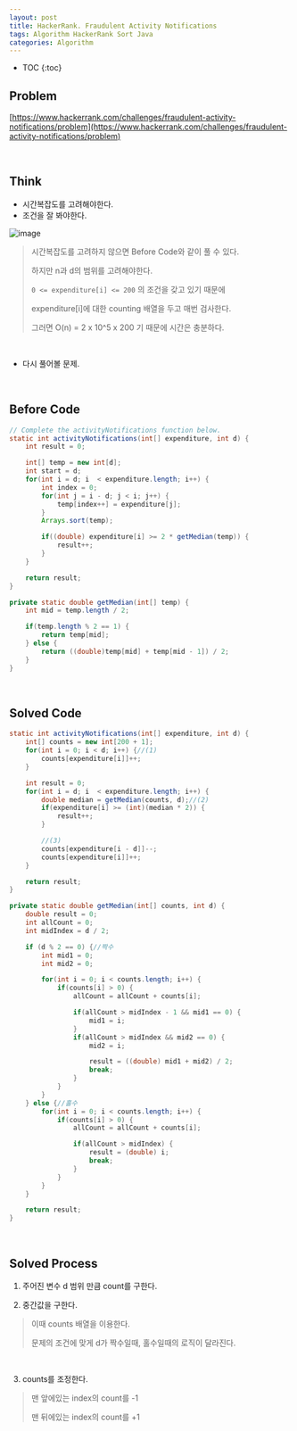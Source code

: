 ```yaml
---
layout: post
title: HackerRank. Fraudulent Activity Notifications
tags: Algorithm HackerRank Sort Java
categories: Algorithm
---
```


* TOC
{:toc}

## Problem
[https://www.hackerrank.com/challenges/fraudulent-activity-notifications/problem](https://www.hackerrank.com/challenges/fraudulent-activity-notifications/problem)  

<!--more-->
  
<br>  

## Think
* 시간복잡도를 고려해야한다.
* 조건을 잘 봐야한다.  

![image](https://user-images.githubusercontent.com/25604495/82432563-3404f480-9acb-11ea-9095-862b01291cc0.png)  

> 시간복잡도를 고려하지 않으면 Before Code와 같이 풀 수 있다.
>
> 하지만 n과 d의 범위를 고려해야한다.
>
> `0 <= expenditure[i] <= 200` 의 조건을 갖고 있기 때문에
>
> expenditure[i]에 대한 counting 배열을 두고 매번 검사한다.
>
> 그러면 O(n) = 2 x 10^5 x 200 기 때문에 시간은 충분하다.  

<br>

* 다시 풀어볼 문제.  


<br>  


## Before Code

```java
// Complete the activityNotifications function below.
static int activityNotifications(int[] expenditure, int d) {
    int result = 0;

    int[] temp = new int[d];
    int start = d;
    for(int i = d; i  < expenditure.length; i++) {
        int index = 0;
        for(int j = i - d; j < i; j++) {
            temp[index++] = expenditure[j];
        }
        Arrays.sort(temp);

        if((double) expenditure[i] >= 2 * getMedian(temp)) {
            result++;
        }
    }

    return result;
}

private static double getMedian(int[] temp) {
    int mid = temp.length / 2;

    if(temp.length % 2 == 1) {
        return temp[mid];
    } else {
        return ((double)temp[mid] + temp[mid - 1]) / 2;
    }
}
```  

<br>

## Solved Code  

```java
static int activityNotifications(int[] expenditure, int d) {
    int[] counts = new int[200 + 1];
    for(int i = 0; i < d; i++) {//(1)
        counts[expenditure[i]]++;
    }

    int result = 0;
    for(int i = d; i  < expenditure.length; i++) {
        double median = getMedian(counts, d);//(2)
        if(expenditure[i] >= (int)(median * 2)) {
            result++;
        }

        //(3)
        counts[expenditure[i - d]]--;
        counts[expenditure[i]]++;
    }

    return result;
}

private static double getMedian(int[] counts, int d) {
    double result = 0;
    int allCount = 0;
    int midIndex = d / 2;

    if (d % 2 == 0) {//짝수
        int mid1 = 0;
        int mid2 = 0;

        for(int i = 0; i < counts.length; i++) {
            if(counts[i] > 0) {
                allCount = allCount + counts[i];

                if(allCount > midIndex - 1 && mid1 == 0) {
                    mid1 = i;
                }
                if(allCount > midIndex && mid2 == 0) {
                    mid2 = i;

                    result = ((double) mid1 + mid2) / 2;
                    break;
                }
            }
        }
    } else {//홀수
        for(int i = 0; i < counts.length; i++) {
            if(counts[i] > 0) {
                allCount = allCount + counts[i];

                if(allCount > midIndex) {
                    result = (double) i;
                    break;
                }
            }
        }
    }

    return result;
}
```
  
<br>  

## Solved Process  
1) 주어진 변수 d 범위 만큼 count를 구한다.

2) 중간값을 구한다.  

> 이때 counts 배열을 이용한다.
>
> 문제의 조건에 맞게 d가 짝수일때, 홀수일때의 로직이 달라진다.

<br>

3) counts를 조정한다.  

> 맨 앞에있는 index의 count를 -1
>
> 맨 뒤에있는 index의 count를 +1

